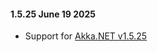 #### 1.5.25 June 19 2025 ####

* Support for [Akka.NET v1.5.25](https://github.com/akkadotnet/akka.net/releases/tag/1.5.25)
